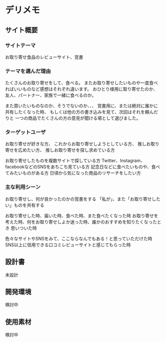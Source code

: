 # デリメモ

## サイト概要

### サイトテーマ
お取り寄せ食品のレビューサイト、覚書

### テーマを選んだ理由
たくさんのお取り寄せをして、食べる。
またお取り寄せしたいものや一度食べればいいものなど感想はそれぞれ違います。
おひとり様用に取り寄せたのか、友人、パートナー、家族で一緒に食べるのか。

また買いたいものなのか、そうでないのか、、、
覚書用に、または絶対に誰かに共有したくなった時、
もしくは他の方の書き込みを見て、次回はそれを頼んだりと
一つの商品でたくさんの方の意見が聞ける場として選びました。

### ターゲットユーザ
お取り寄せが好きな方、
これからお取り寄せしようとしている方、
推しお取り寄せを広めたい方、
推しお取り寄せを探し求めている方

お取り寄せしたものを複数サイトで探している方
Twitter、Instagram、facebookなどのSNSをあちこち見ている方
記念日などに食べたいものや、食べてみたいものがある方
日頃から気になった商品のリサーチをしたい方


### 主な利用シーン
お取り寄せし、何が良かったのかの覚書をする
「私が」、また「お取り寄せしたい」ものを共有する

お取り寄せした時、届いた時、食べた時、また食べたくなった時
お取り寄せを考えた時、何をお取り寄せしよか迷った時、誰かのおすすめを知りたくなったとき
思いついた時

色々なサイトやSNSをみて、ここならなんでもある！と思っていただけた時
SNS以上に信用できる口コミレビューサイトと感じてもらった時

## 設計書
未設計

## 開発環境
検討中
## 使用素材
検討中

